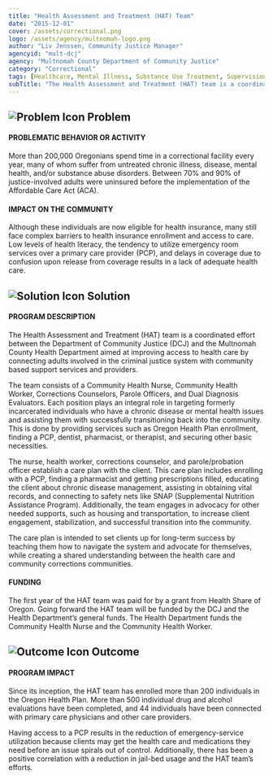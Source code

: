 ```yaml
---
title: "Health Assessment and Treatment (HAT) Team"
date: "2015-12-01"
cover: /assets/correctional.png
logo: /assets/agency/multnomah-logo.png
author: "Liv Jenssen, Community Justice Manager"
agencyid: "mult-dcj"
agency: "Multnomah County Department of Community Justice"
category: "Correctional"
tags: [Healthcare, Mental Illness, Substance Use Treatment, Supervision]
subTitle: "The Health Assessment and Treatment (HAT) team is a coordinated effort aimed at improving access to health care by connecting adults involved in the criminal justice system with community based support services and providers."
---
```


## ![Problem Icon](https://github.com/google/material-design-icons/raw/master/alert/1x_web/ic_error_outline_black_48dp.png "Problem") Problem

#### PROBLEMATIC BEHAVIOR OR ACTIVITY

More than 200,000 Oregonians spend time in a correctional facility every year, many of whom suffer from untreated chronic illness, disease, mental health, and/or substance abuse disorders. Between 70% and 90% of justice-involved adults were uninsured before the implementation of the Affordable Care Act (ACA).

#### IMPACT ON THE COMMUNITY

Although these individuals are now eligible for health insurance, many still face complex barriers to health insurance enrollment and access to care. Low levels of health literacy, the tendency to utilize emergency room services over a primary care provider (PCP), and delays in coverage due to confusion upon release from coverage results in a lack of adequate health care.

## ![Solution Icon](https://github.com/google/material-design-icons/raw/master/action/1x_web/ic_lightbulb_outline_black_48dp.png "Solution") Solution

#### PROGRAM DESCRIPTION

The Health Assessment and Treatment (HAT) team is a coordinated effort between the Department of Community Justice (DCJ) and the Multnomah County Health Department aimed at improving access to health care by connecting adults involved in the criminal justice system with community based support services and providers.

The team consists of a Community Health Nurse, Community Health Worker, Corrections Counselors, Parole Officers, and Dual Diagnosis Evaluators. Each position plays an integral role in targeting formerly incarcerated individuals who have a chronic disease or mental health issues and assisting them with successfully transitioning back into the community. This is done by providing services such as Oregon Health Plan enrollment, finding a PCP, dentist, pharmacist, or therapist, and securing other basic necessities.

The nurse, health worker, corrections counselor, and parole/probation officer establish a care plan with the client. This care plan includes enrolling with a PCP, finding a pharmacist and getting prescriptions filled, educating the client about chronic disease management, assisting in obtaining vital records, and connecting to safety nets like SNAP (Supplemental Nutrition Assistance Program). Additionally, the team engages in advocacy for other needed supports, such as housing and transportation, to increase client engagement, stabilization, and successful transition into the community.

The care plan is intended to set clients up for long-term success by teaching them how to navigate the system and advocate for themselves, while creating a shared understanding between the health care and community corrections communities.

#### FUNDING

The first year of the HAT team was paid for by a grant from Health Share of Oregon. Going forward the HAT team will be funded by the DCJ and the Health Department’s general funds. The Health Department funds the Community Health Nurse and the Community Health Worker.

## ![Outcome Icon](https://github.com/google/material-design-icons/raw/master/action/1x_web/ic_view_list_black_48dp.png "Outcome") Outcome

#### PROGRAM IMPACT

Since its inception, the HAT team has enrolled more than 200 individuals in the Oregon Health Plan. More than 500 individual drug and alcohol evaluations have been completed, and 44 individuals have been connected with primary care physicians and other care providers.

Having access to a PCP results in the reduction of emergency-service utilization because clients may get the health care and medications they need before an issue spirals out of control. Additionally, there has been a positive correlation with a reduction in jail-bed usage and the HAT team’s efforts.
